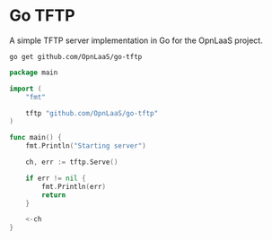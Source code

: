 # Go TFTP

A simple TFTP server implementation in Go for the OpnLaaS project.

`go get github.com/OpnLaaS/go-tftp`

```go
package main

import (
	"fmt"

	tftp "github.com/OpnLaaS/go-tftp"
)

func main() {
	fmt.Println("Starting server")

	ch, err := tftp.Serve()

	if err != nil {
		fmt.Println(err)
		return
	}

	<-ch
}
```
